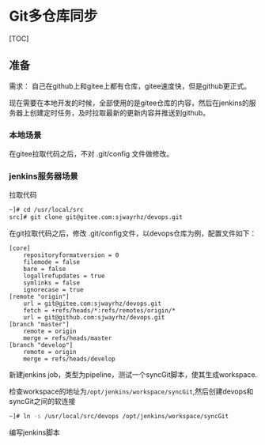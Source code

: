 # Git多仓库同步

[TOC]



## 准备

需求： 自己在github上和gitee上都有仓库，gitee速度快，但是github更正式。

现在需要在本地开发的时候，全部使用的是gitee仓库的内容，然后在jenkins的服务器上创建定时任务，及时拉取最新的更新内容并推送到github。

### 本地场景

在gitee拉取代码之后，不对 .git/config 文件做修改。

### jenkins服务器场景

拉取代码

```bash
~]# cd /usr/local/src
src]# git clone git@gitee.com:sjwayrhz/devops.git
```

在git拉取代码之后，修改 .git/config文件，以devops仓库为例，配置文件如下：

```
[core]
	repositoryformatversion = 0
	filemode = false
	bare = false
	logallrefupdates = true
	symlinks = false
	ignorecase = true
[remote "origin"]
	url = git@gitee.com:sjwayrhz/devops.git
	fetch = +refs/heads/*:refs/remotes/origin/*
	url = git@github.com:sjwayrhz/devops.git
[branch "master"]
	remote = origin
	merge = refs/heads/master
[branch "develop"]
	remote = origin
	merge = refs/heads/develop
```

新建jenkins job，类型为pipeline，测试一个syncGit脚本，使其生成workspace.

检查workspace的地址为`/opt/jenkins/workspace/syncGit`,然后创建devops和syncGit之间的软连接

```bash
~]# ln -s /usr/local/src/devops /opt/jenkins/workspace/syncGit
```

编写jenkins脚本

```
```



